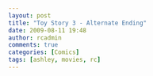 ```yaml
---
layout: post
title: "Toy Story 3 - Alternate Ending"
date: 2009-08-11 19:48
author: rcadmin
comments: true
categories: [Comics]
tags: [ashley, movies, rc]
---
```

<a href="http://bitsmack.com/wp/2009/08/11/toy-story-3-alternate-ending/"><img src="http://bitsmack.com/wp/wp-content/uploads/2009/08/20090811.jpg" alt="" title="" class="alignnone size-full wp-image-1663" /></a>
